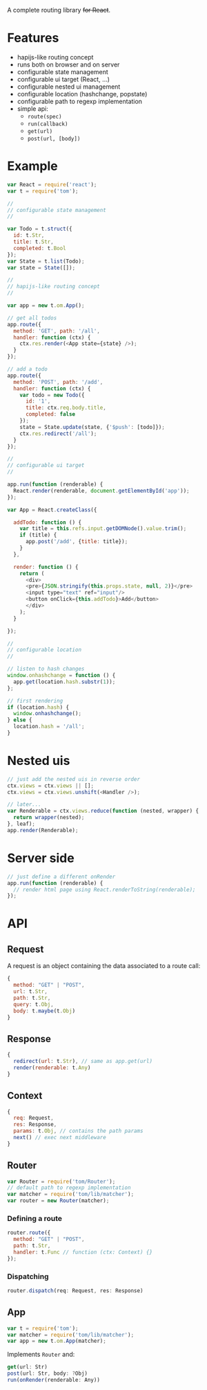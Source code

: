 A complete routing library <del>for React</del>.

# Features

- hapijs-like routing concept
- runs both on browser and on server
- configurable state management
- configurable ui target (React, ...)
- configurable nested ui management
- configurable location (hashchange, popstate)
- configurable path to regexp implementation
- simple api:
  - `route(spec)`
  - `run(callback)`
  - `get(url)`
  - `post(url, [body])`

# Example

```js
var React = require('react');
var t = require('tom');

//
// configurable state management
//

var Todo = t.struct({
  id: t.Str,
  title: t.Str,
  completed: t.Bool
});
var State = t.list(Todo);
var state = State([]);

//
// hapijs-like routing concept
//

var app = new t.om.App();

// get all todos
app.route({
  method: 'GET', path: '/all',
  handler: function (ctx) {
    ctx.res.render(<App state={state} />);
  }
});

// add a todo
app.route({
  method: 'POST', path: '/add',
  handler: function (ctx) {
    var todo = new Todo({
      id: '1',
      title: ctx.req.body.title,
      completed: false
    });
    state = State.update(state, {'$push': [todo]});
    ctx.res.redirect('/all');
  }
});

//
// configurable ui target
//

app.run(function (renderable) {
  React.render(renderable, document.getElementById('app'));
});

var App = React.createClass({

  addTodo: function () {
    var title = this.refs.input.getDOMNode().value.trim();
    if (title) {
      app.post('/add', {title: title});
    }
  },

  render: function () {
    return (
      <div>
      <pre>{JSON.stringify(this.props.state, null, 2)}</pre>
      <input type="text" ref="input"/>
      <button onClick={this.addTodo}>Add</button>
      </div>
    );
  }

});

//
// configurable location
//

// listen to hash changes
window.onhashchange = function () {
  app.get(location.hash.substr(1));
};

// first rendering
if (location.hash) {
  window.onhashchange();
} else {
  location.hash = '/all';
}
```

# Nested uis

```js
// just add the nested uis in reverse order
ctx.views = ctx.views || [];
ctx.views = ctx.views.unshift(<Handler />);

// later...
var Renderable = ctx.views.reduce(function (nested, wrapper) {
  return wrapper(nested);
}, leaf);
app.render(Renderable);
```

# Server side

```js
// just define a different onRender
app.run(function (renderable) {
  // render html page using React.renderToString(renderable);
});
```

# API

## Request

A request is an object containing the data associated to a route call:

```js
{
  method: "GET" | "POST",
  url: t.Str,
  path: t.Str,
  query: t.Obj,
  body: t.maybe(t.Obj)
}
```

## Response

```js
{
  redirect(url: t.Str), // same as app.get(url)
  render(renderable: t.Any)
}
```

## Context

```js
{
  req: Request,
  res: Response,
  params: t.Obj, // contains the path params
  next() // exec next middleware
}
```

## Router

```js
var Router = require('tom/Router');
// default path to regexp implementation
var matcher = require('tom/lib/matcher');
var router = new Router(matcher);
```

### Defining a route

```js
router.route({
  method: "GET" | "POST",
  path: t.Str,
  handler: t.Func // function (ctx: Context) {}
});
```

### Dispatching

```js
router.dispatch(req: Request, res: Response)
```

## App

```js
var t = require('tom');
var matcher = require('tom/lib/matcher');
var app = new t.om.App(matcher);
```

Implements `Router` and:

```js
get(url: Str)
post(url: Str, body: ?Obj)
run(onRender(renderable: Any))
```

